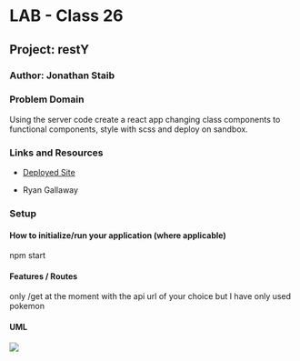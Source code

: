 # LAB - Class 26

## Project: restY

### Author: Jonathan Staib

### Problem Domain

Using the server code create a react app changing class components to functional components, style with scss and deploy on sandbox.

### Links and Resources

- [Deployed Site](https://ye9cpf-3000.csb.app/)

- Ryan Gallaway

### Setup

#### How to initialize/run your application (where applicable)

npm start

#### Features / Routes

only /get at the moment with the api url of your choice but I have only used pokemon

#### UML

![](UML.Png)